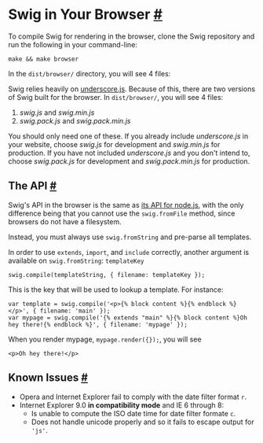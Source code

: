 Swig in Your Browser <a name="browser" href="#browser">#</a>
====================

To compile Swig for rendering in the browser, clone the Swig repository and run the following in your command-line:

    make && make browser

In the `dist/browser/` directory, you will see 4 files:

Swig relies heavily on [underscore.js](http://documentcloud.github.com/underscore/). Because of this, there are two versions of Swig built for the browser. In `dist/browser/`, you will see 4 files:

1. _swig.js_ and _swig.min.js_
1. _swig.pack.js_ and _swig.pack.min.js_

You should only need one of these. If you already include _underscore.js_ in your website, choose _swig.js_ for development and _swig.min.js_ for production. If you have not included _underscore.js_ and you don't intend to, choose _swig.pack.js_ for development and _swig.pack.min.js_ for production.

## The API <a name="api" href="#api">#</a>

Swig's API in the browser is the same as [its API for node.js](getting-started.md), with the only difference being that you cannot use the `swig.fromFile` method, since browsers do not have a filesystem.

Instead, you must always use `swig.fromString` and pre-parse all templates.

In order to use `extends`, `import`, and `include` correctly, another argument is available on `swig.fromString`: `templateKey`

    swig.compile(templateString, { filename: templateKey });

This is the key that will be used to lookup a template. For instance:

    var template = swig.compile('<p>{% block content %}{% endblock %}</p>', { filename: 'main' });
    var mypage = swig.compile('{% extends "main" %}{% block content %}Oh hey there!{% endblock %}', { filename: 'mypage' });

When you render mypage, `mypage.render({});`, you will see

    <p>Oh hey there!</p>

## Known Issues <a name="issues" href="#issues">#</a>

* Opera and Internet Explorer fail to comply with the date filter format `r`.
* Internet Explorer 9.0 **in compatibility mode** and IE 6 through 8:
    * Is unable to compute the ISO date time for date filter formate `c`.
    * Does not handle unicode properly and so it fails to escape output for `'js'`.
